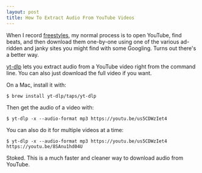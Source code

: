```yaml
---
layout: post
title: How To Extract Audio From YouTube Videos
---
```


When I record [freestyles](https://dylanhand.com/2020/11/12/word-generator-freestyle/), my normal process is to open YouTube, find beats, and then download them one-by-one using one of the various ad-ridden and janky sites you might find with some Googling. Turns out there's a better way.

[yt-dlp](https://youtube-dl.org/) lets you extract audio from a YouTube video right from the command line. You can also just download the full video if you want.

On a Mac, install it with:

```
$ brew install yt-dlp/taps/yt-dlp
```

Then get the audio of a video with:

```
$ yt-dlp -x --audio-format mp3 https://youtu.be/us5CDWzIet4
```

You can also do it for multiple videos at a time:

```
$ yt-dlp -x --audio-format mp3 https://youtu.be/us5CDWzIet4 https://youtu.be/8SAnu1hd04U 
```

Stoked. This is a much faster and cleaner way to download audio from YouTube.